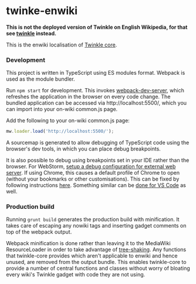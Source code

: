 # twinke-enwiki

**This is not the deployed version of Twinkle on English Wikipedia, for that see [twinkle](https://github.com/wikimedia-gadgets/twinkle) instead.**

This is the enwiki localisation of [Twinkle core](https://github.com/wikimedia-gadgets/twinkle-core).

### Development

This project is written in TypeScript using ES modules format. Webpack is used as the module bundler.

Run `npm start` for development. This invokes [webpack-dev-server](https://webpack.js.org/configuration/dev-server/), which refreshes the application in the browser on every code change. The bundled application can be accessed via http://localhost:5500/, which you can import into your on-wiki common.js page. 

Add the following to your on-wiki common.js page:
```js
mw.loader.load('http://localhost:5500/'); 
```

A sourcemap is generated to allow debugging of TypeScript code using the browser's dev tools, in which you can place debug breakpoints.

It is also possible to debug using breakpoints set in your IDE rather than the browser. For WebStorm, [setup a debug configuration for external web server](https://www.jetbrains.com/help/webstorm/debugging-javascript-in-chrome.html#debugging_js_on_external_web_server). If using Chrome, this causes a default profile of Chrome to open (without your bookmarks or other customisations). This can be fixed by following instructions [here](https://www.jetbrains.com/help/webstorm/2017.3/debugging-javascript-in-chrome.html#ws_js_debug_chrome_default_profile). Something similar can be [done for VS Code](https://code.visualstudio.com/blogs/2016/02/23/introducing-chrome-debugger-for-vs-code) as well.

### Production build

Running `grunt build` generates the production build with minification. It takes care of escaping any nowiki tags and inserting gadget comments on top of the webpack output.

Webpack minification is done rather than leaving it to the MediaWiki ResourceLoader in order to take advantage of [tree-shaking](https://en.wikipedia.org/wiki/Tree_shaking). Any functions that twinkle-core provides which aren't applicable to enwiki and hence unused, are removed from the output bundle. This enables twinkle-core to provide a number of central functions and classes without worry of bloating every wiki's Twinkle gadget with code they are not using.

